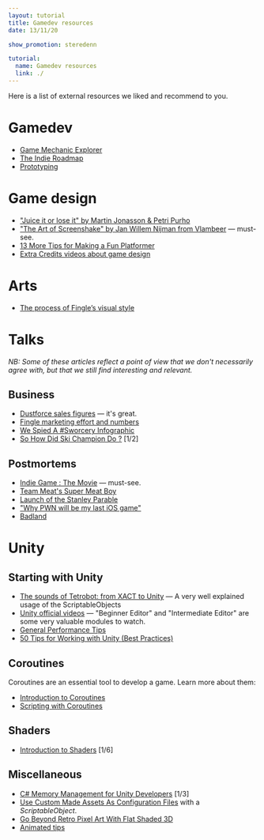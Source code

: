 ```yaml
---
layout: tutorial
title: Gamedev resources
date: 13/11/20

show_promotion: steredenn

tutorial:
  name: Gamedev resources
  link: ./
---
```


Here is a list of external resources we liked and recommend to you.

# Gamedev

* [Game Mechanic Explorer](http://gamemechanicexplorer.com/)
* [The Indie Roadmap](http://www.altdevblogaday.com/2013/11/22/the-indie-roadmap/)
* [Prototyping](http://blog.defendthegrave.com/post/57803998628/friday-update-2-prototyping)

# Game design

* ["Juice it or lose it" by Martin Jonasson & Petri Purho](https://www.youtube.com/watch?v=Fy0aCDmgnxg)
* ["The Art of Screenshake" by Jan Willem Nijman from Vlambeer](http://www.youtube.com/watch?v=AJdEqssNZ-U&feature=youtu.be) — must-see.
* [13 More Tips for Making a Fun Platformer](http://devmag.org.za/2012/07/19/13-more-tips-for-making-a-fun-platformer/)
* [Extra Credits videos about game design](http://www.youtube.com/playlist?list=PLhyKYa0YJ_5BkTruCmaBBZ8z6cP9KzPiX)

# Arts

* [The process of Fingle’s visual style](http://gameovenstudios.com/the-process-of-fingles-visual-style/)

# Talks

_NB: Some of these articles reflect a point of view that we don't necessarily agree with, but that we still find interesting and relevant._

## Business

* [Dustforce sales figures](http://hitboxteam.com/dustforce-sales-figures) — it's great.
* [Fingle marketing effort and numbers](http://gameovenstudios.com/fingle-marketing-effort-and-numbers/)
* [We Spied A #Sworcery Infographic](http://www.capybaragames.com/2013/07/a-sworcery-infographic/)
* [So How Did Ski Champion Do ?](http://www.majaka.net/so-how-did-ski-champion-do-part-1/) [1/2]

## Postmortems

* [Indie Game : The Movie](http://buy.indiegamethemovie.com/) — must-see.
* [Team Meat's Super Meat Boy](http://www.gamasutra.com/view/feature/134717/)
* [Launch of the Stanley Parable](http://www.stanleyparable.com/2013/10/a-postmortem-on-the-launch-of-the-stanley-parable/)
* ["Why PWN will be my last iOS game"](http://www.pockettactics.com/features/guest-posts/erik-asmussen-pwn-combat-hacking-post-mortem/)
* [Badland](http://www.cocos2d-iphone.org/badland-a-cocos2d-iphone-game/)

# Unity

## Starting with Unity

* [The sounds of Tetrobot: from XACT to Unity](http://www.swingswingsubmarine.com/2014/02/14/sounds-of-tetrobot/) — A very well explained usage of the ScriptableObjects
* [Unity official videos](http://unity3d.com/learn/tutorials/modules) — "Beginner Editor" and "Intermediate Editor" are some very valuable modules to watch.
* [General Performance Tips](http://wiki.unity3d.com/index.php?title=General_Performance_Tips)
* [50 Tips for Working with Unity (Best Practices)](http://devmag.org.za/2012/07/12/50-tips-for-working-with-unity-best-practices/)

## Coroutines

Coroutines are an essential tool to develop a game. Learn more about them:

* [Introduction to Coroutines](http://unitypatterns.com/introduction-to-coroutines/)
* [Scripting with Coroutines](http://unitypatterns.com/scripting-with-coroutines/)

## Shaders

* [Introduction to Shaders](http://unitygems.com/noobshader1/) [1/6]

## Miscellaneous

* [C# Memory Management for Unity Developers](http://www.gamasutra.com/blogs/WendelinReich/20131109/203841/C_Memory_Management_for_Unity_Developers_part_1_of_3.php) [1/3]
* [Use Custom Made Assets As Configuration Files](http://www.jacobpennock.com/Blog/?p=670) with a _ScriptableObject_.
* [Go Beyond Retro Pixel Art With Flat Shaded 3D](http://dev.tutsplus.com/tutorials/go-beyond-retro-pixel-art-with-flat-shaded-3d-in-unity--gamedev-12259)
* [Animated tips](http://imgur.com/a/2w7zd)


